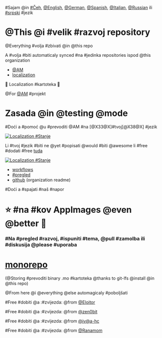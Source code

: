 #Sajam @in [#Čeh](README-cs.md), [@English](README.md), [@German](README-de.md),
[@Spanish](README-es.md), [@Italian](README-it.md), [@Russian](README-ru.md) ili
[#srpski](README-sr.md) #jezik

# @This @i #velik #razvoj repository

@Everything #volja #zbivati @in @this repo

A #volja #biti automaticaly synced #na #jedinka repositories ispod @this
organization

- [@AM](https://github.com/AM-community/am)
- [localization](https://github.com/AM-community/localization)

🦉 Localization #kartoteka 🦉

@For [@AM](https://github.com/ivan-hc/AM) #projekt
# Zasada @in @testing @mode
#Doći a #pomoć @u #prevoditi @AM #na [@X33@X]#tvoj[@X38@X] #jezik

[![Localization
#Stanje](https://hosted.weblate.org/widget/am/am/open-graph.png)](https://hosted.weblate.org/engage/am/)

Li #tvoj #jezik #biti ne @yet #popisati @would #biti @awesome li #free #dodati
#free [tuda](https://hosted.weblate.org/new-lang/am/am/)

[![Localization
#Stanje](https://hosted.weblate.org/widget/am/multi-auto.svg)](https://hosted.weblate.org/engage/am/)

- [workflows](https://github.com/AM-community/workflows)
- [#pregled](https://github.com/AM-community/checks)
- [github](https://github.com/AM-community/.github) (organization readme)

#Doći a #spajati #naš #napor
# ⭐ #na #kov AppImages @even @better 🚀

### #Na #pregled #razvoj, #ispuniti #tema, @pull #zamolba ili #diskusija @please #uporaba

# [monorepo](https://github.com/AM-community/monorepo)
(@Storing #prevoditi binary .mo #kartoteka @thanks to git-lfs @install @in @this
repo)

@From here @i @everything @else automagicaly #poboljšati

#Free #dobiti @a :#zvijezda: @from [@Eloitor](https://github.com/Eloitor)

#Free #dobiti @a :#zvijezda: @from [@zen0bit](https://github.com/zen0bit)

#Free #dobiti @a :#zvijezda: @from [@iv@a-hc](https://github.com/ivan-hc)

#Free #dobiti @a :#zvijezda: @from [@Ranamom](https://github.com/Ranamom)
